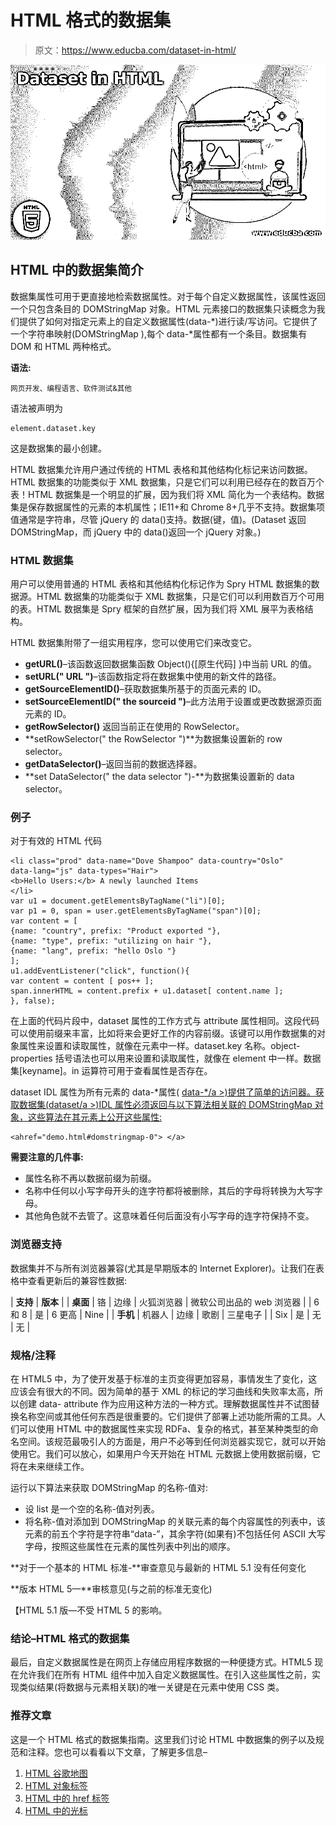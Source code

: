 # HTML 格式的数据集

> 原文：<https://www.educba.com/dataset-in-html/>

![Dataset in HTML](img/7974a6b1ea930af371b3056d57ca7685.png)



## HTML 中的数据集简介

数据集属性可用于更直接地检索数据属性。对于每个自定义数据属性，该属性返回一个只包含条目的 DOMStringMap 对象。HTML 元素接口的数据集只读概念为我们提供了如何对指定元素上的自定义数据属性(data-*)进行读/写访问。它提供了一个字符串映射(DOMStringMap ),每个 data-*属性都有一个条目。数据集有 DOM 和 HTML 两种格式。

**语法:**

<small>网页开发、编程语言、软件测试&其他</small>

语法被声明为

```
element.dataset.key
```

这是数据集的最小创建。

HTML 数据集允许用户通过传统的 HTML 表格和其他结构化标记来访问数据。HTML 数据集的功能类似于 XML 数据集，只是它们可以利用已经存在的数百万个表！HTML 数据集是一个明显的扩展，因为我们将 XML 简化为一个表结构。数据集是保存数据属性的元素的本机属性；IE11+和 Chrome 8+几乎不支持。数据集项值通常是字符串，尽管 jQuery 的 data()支持。数据(键，值)。(Dataset 返回 DOMStringMap，而 jQuery 中的 data()返回一个 jQuery 对象。)

### HTML 数据集

用户可以使用普通的 HTML 表格和其他结构化标记作为 Spry HTML 数据集的数据源。HTML 数据集的功能类似于 XML 数据集，只是它们可以利用数百万个可用的表。HTML 数据集是 Spry 框架的自然扩展，因为我们将 XML 展平为表格结构。

HTML 数据集附带了一组实用程序，您可以使用它们来改变它。

*   **getURL()**–该函数返回数据集函数 Object(){[原生代码] }中当前 URL 的值。
*   **setURL(" URL ")**–该函数指定将在数据集中使用的新文件的路径。
*   **getSourceElementID()**–获取数据集所基于的页面元素的 ID。
*   **setSourceElementID(" the sourceid ")**–此方法用于设置或更改数据源页面元素的 ID。
*   **getRowSelector()** 返回当前正在使用的 RowSelector。
*   **setRowSelector(" the RowSelector ")**为数据集设置新的 row selector。
*   **getDataSelector()**–返回当前的数据选择器。
*   **set DataSelector(" the data selector ")-**为数据集设置新的 data selector。

### 例子

对于有效的 HTML 代码

```
<li class="prod" data-name="Dove Shampoo" data-country="Oslo"
data-lang="js" data-types="Hair">
<b>Hello Users:</b> A newly launched Items
</li>
var u1 = document.getElementsByTagName("li")[0];
var p1 = 0, span = user.getElementsByTagName("span")[0];
var content = [
{name: "country", prefix: "Product exported "},
{name: "type", prefix: "utilizing on hair "},
{name: "lang", prefix: "hello Oslo "}
];
u1.addEventListener("click", function(){
var content = content [ pos++ ];
span.innerHTML = content.prefix + u1.dataset[ content.name ];
}, false);
```

在上面的代码片段中，dataset 属性的工作方式与 attribute 属性相同。这段代码可以使用前缀来丰富，比如将来会更好工作的内容前缀。该键可以用作数据集的对象属性来设置和读取属性，就像在元素中一样。dataset.key 名称。object-properties 括号语法也可以用来设置和读取属性，就像在 element 中一样。数据集[keyname]。in 运算符可用于查看属性是否存在。

dataset IDL 属性为所有元素的 data-*属性( [data-*/a >)提供了简单的访问器。获取数据集(](”#attr-data-*”)[dataset/a >)IDL 属性必须返回与以下算法相关联的 DOMStringMap 对象，这些算法在其元素上公开这些属性:](”#dom-dataset”)

```
<ahref="demo.html#domstringmap-0"> </a>
```

**需要注意的几件事:**

*   属性名称不再以数据前缀为前缀。
*   名称中任何以小写字母开头的连字符都将被删除，其后的字母将转换为大写字母。
*   其他角色就不去管了。这意味着任何后面没有小写字母的连字符保持不变。

### 浏览器支持

数据集并不与所有浏览器兼容(尤其是早期版本的 Internet Explorer)。让我们在表格中查看更新后的兼容性数据:

| **支持** | **版本** |
| **桌面** | 铬 | 边缘 | 火狐浏览器 | 微软公司出品的 web 浏览器 |
| 6 和 8 | 是 | 6 更高 | Nine |
| **手机** | 机器人 | 边缘 | 歌剧 | 三星电子 |
| Six | 是 | 无 | 无 |

### 规格/注释

在 HTML5 中，为了使开发基于标准的主页变得更加容易，事情发生了变化，这应该会有很大的不同。因为简单的基于 XML 的标记的学习曲线和失败率太高，所以创建 data- attribute 作为应用这种方法的一种方式。理解数据属性并不试图替换名称空间或其他任何东西是很重要的。它们提供了部署上述功能所需的工具。人们可以使用 HTML 中的数据属性来实现 RDFa、复杂的格式，甚至某种类型的命名空间。该规范最吸引人的方面是，用户不必等到任何浏览器实现它，就可以开始使用它。我们可以放心，如果用户今天开始在 HTML 元数据上使用数据前缀，它将在未来继续工作。

运行以下算法来获取 DOMStringMap 的名称-值对:

*   设 list 是一个空的名称-值对列表。
*   将名称-值对添加到 DOMStringMap 的关联元素的每个内容属性的列表中，该元素的前五个字符是字符串“data-”，其余字符(如果有)不包括任何 ASCII 大写字母，按照这些属性在元素的属性列表中列出的顺序。

**对于一个基本的 HTML 标准-**审查意见与最新的 HTML 5.1 没有任何变化

**版本 HTML 5—**审核意见(与之前的标准无变化)

【HTML 5.1 版—不受 HTML 5 的影响。

### 结论–HTML 格式的数据集

最后，自定义数据属性是在网页上存储应用程序数据的一种便捷方式。HTML5 现在允许我们在所有 HTML 组件中加入自定义数据属性。在引入这些属性之前，实现类似结果(将数据与元素相关联)的唯一关键是在元素中使用 CSS 类。

### 推荐文章

这是一个 HTML 格式的数据集指南。这里我们讨论 HTML 中数据集的例子以及规范和注释。您也可以看看以下文章，了解更多信息–

1.  [HTML 谷歌地图](https://www.educba.com/html-google-maps/)
2.  [HTML 对象标签](https://www.educba.com/html-object-tag/)
3.  [HTML 中的 href 标签](https://www.educba.com/href-tag-in-html/)
4.  [HTML 中的光标](https://www.educba.com/cursor-in-html/)





